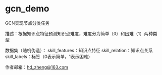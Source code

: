 # gcn_demo
GCN实现节点分类任务

描述：根据知识点特征预测知识点难度，难度分为简单（0）和困难（1）两种类型

数据集（随机伪造）：
  skill_features：知识点特征
  skill_relation：知识点关系
  skill_labels：标签（0表示简单，1表示困难）
  
作者邮箱：hd_zheng@163.com
